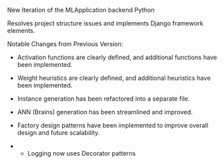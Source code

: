 New Iteration of the MLApplication backend
Python

Resolves project structure issues and implements Django framework elements.

Notable Changes from Previous Version:

- Activation functions are clearly defined, and additional functions have been implemented.
- Weight heuristics are clearly defined, and additional heuristics have been implemented.
- Instance generation has been refactored into a separate file.
- ANN (Brains) generation has been streamlined and improved.
- Factory design patterns have been implemented to improve overall design and future scalability.

- - Logging now uses Decorator patterns 

  
